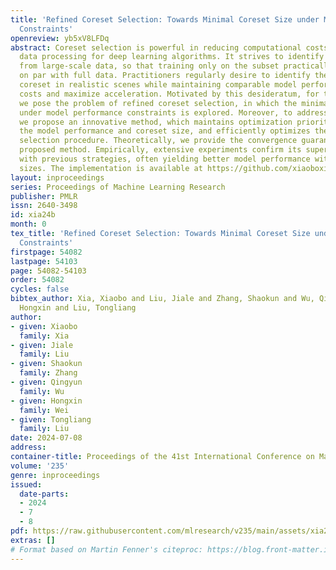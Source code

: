 ```yaml
---
title: 'Refined Coreset Selection: Towards Minimal Coreset Size under Model Performance
  Constraints'
openreview: yb5xV8LFDq
abstract: Coreset selection is powerful in reducing computational costs and accelerating
  data processing for deep learning algorithms. It strives to identify a small subset
  from large-scale data, so that training only on the subset practically performs
  on par with full data. Practitioners regularly desire to identify the smallest possible
  coreset in realistic scenes while maintaining comparable model performance, to minimize
  costs and maximize acceleration. Motivated by this desideratum, for the first time,
  we pose the problem of refined coreset selection, in which the minimal coreset size
  under model performance constraints is explored. Moreover, to address this problem,
  we propose an innovative method, which maintains optimization priority order over
  the model performance and coreset size, and efficiently optimizes them in the coreset
  selection procedure. Theoretically, we provide the convergence guarantee of the
  proposed method. Empirically, extensive experiments confirm its superiority compared
  with previous strategies, often yielding better model performance with smaller coreset
  sizes. The implementation is available at https://github.com/xiaoboxia/LBCS.
layout: inproceedings
series: Proceedings of Machine Learning Research
publisher: PMLR
issn: 2640-3498
id: xia24b
month: 0
tex_title: 'Refined Coreset Selection: Towards Minimal Coreset Size under Model Performance
  Constraints'
firstpage: 54082
lastpage: 54103
page: 54082-54103
order: 54082
cycles: false
bibtex_author: Xia, Xiaobo and Liu, Jiale and Zhang, Shaokun and Wu, Qingyun and Wei,
  Hongxin and Liu, Tongliang
author:
- given: Xiaobo
  family: Xia
- given: Jiale
  family: Liu
- given: Shaokun
  family: Zhang
- given: Qingyun
  family: Wu
- given: Hongxin
  family: Wei
- given: Tongliang
  family: Liu
date: 2024-07-08
address:
container-title: Proceedings of the 41st International Conference on Machine Learning
volume: '235'
genre: inproceedings
issued:
  date-parts:
  - 2024
  - 7
  - 8
pdf: https://raw.githubusercontent.com/mlresearch/v235/main/assets/xia24b/xia24b.pdf
extras: []
# Format based on Martin Fenner's citeproc: https://blog.front-matter.io/posts/citeproc-yaml-for-bibliographies/
---
```

